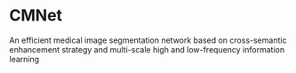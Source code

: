 # CMNet
An efficient medical image segmentation network based on cross-semantic enhancement strategy and multi-scale high and low-frequency information learning
